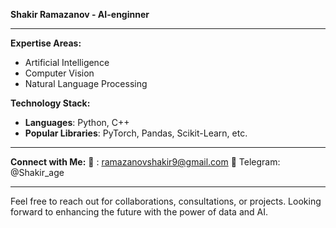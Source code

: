 **Shakir Ramazanov - AI-enginner**

---

**Expertise Areas:**
- Artificial Intelligence 
- Computer Vision 
- Natural Language Processing 

**Technology Stack:**
- **Languages**: Python, C++
- **Popular Libraries**:  PyTorch, Pandas, Scikit-Learn, etc.

---

**Connect with Me:**
📩 : ramazanovshakir9@gmail.com
📱 Telegram: @Shakir_age

---

Feel free to reach out for collaborations, consultations, or projects. Looking forward to enhancing the future with the power of data and AI.
